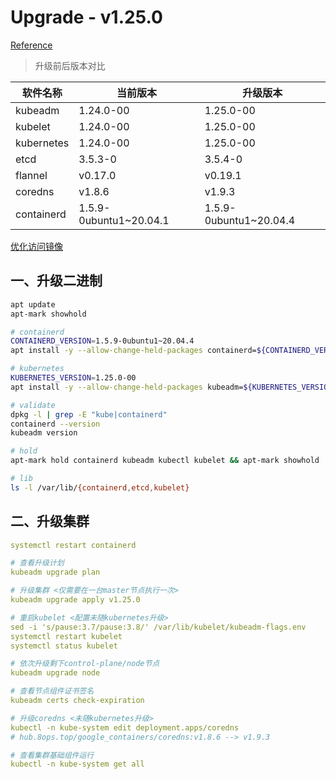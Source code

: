 # Upgrade - v1.25.0

[Reference](06-cluster-upgrade.md)



> 升级前后版本对比

| 软件名称   | 当前版本               | 升级版本               |
| ---------- | ---------------------- | ---------------------- |
| kubeadm    | 1.24.0-00              | 1.25.0-00              |
| kubelet    | 1.24.0-00              | 1.25.0-00              |
| kubernetes | 1.24.0-00              | 1.25.0-00              |
| etcd       | 3.5.3-0                | 3.5.4-0                |
| flannel    | v0.17.0                | v0.19.1                |
| coredns    | v1.8.6                 | v1.9.3                 |
| containerd | 1.5.9-0ubuntu1~20.04.1 | 1.5.9-0ubuntu1~20.04.4 |



[优化访问镜像](10-access-image.md)



## 一、升级二进制

```bash
apt update
apt-mark showhold

# containerd
CONTAINERD_VERSION=1.5.9-0ubuntu1~20.04.4
apt install -y --allow-change-held-packages containerd=${CONTAINERD_VERSION}

# kubernetes
KUBERNETES_VERSION=1.25.0-00
apt install -y --allow-change-held-packages kubeadm=${KUBERNETES_VERSION} kubectl=${KUBERNETES_VERSION} kubelet=${KUBERNETES_VERSION}

# validate
dpkg -l | grep -E "kube|containerd"
containerd --version
kubeadm version

# hold
apt-mark hold containerd kubeadm kubectl kubelet && apt-mark showhold

# lib
ls -l /var/lib/{containerd,etcd,kubelet}
```



## 二、升级集群

```yaml
systemctl restart containerd

# 查看升级计划
kubeadm upgrade plan 

# 升级集群 <仅需要在一台master节点执行一次>
kubeadm upgrade apply v1.25.0

# 重启kubelet <配置未随kubernetes升级>
sed -i 's/pause:3.7/pause:3.8/' /var/lib/kubelet/kubeadm-flags.env
systemctl restart kubelet
systemctl status kubelet

# 依次升级剩下control-plane/node节点
kubeadm upgrade node

# 查看节点组件证书签名
kubeadm certs check-expiration

# 升级coredns <未随kubernetes升级>
kubectl -n kube-system edit deployment.apps/coredns
# hub.8ops.top/google_containers/coredns:v1.8.6 --> v1.9.3

# 查看集群基础组件运行
kubectl -n kube-system get all
```



